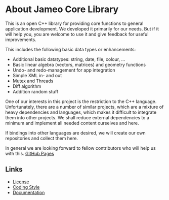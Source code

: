 About Jameo Core Library
==========================

This is an open C++ library for providing core functions to general application development. We developed it primarily for
our needs. But if it will help you, you are welcome to use it and give feedback for useful improvements.

This includes the following basic data types or enhancements:

- Additional basic datatypes: string, date, file, colour, ...
- Basic linear algebra (vectors, matrices) and geometry functions
- Undo- and redo-management for app integration
- Simple XML in- and out
- Mutex and Threads
- Diff algorithm
- Addition random stuff

One of our interests in this project is the restriction to the C++ language. Unfortunately, there 
are a number of similar projects, which are a mixture of heavy dependencies and languages, which makes
it difficult to integrate them into other projects. We shall reduce external dependencies to a minimum 
and implement all needed content ourselves and here.

If bindings into other languages are desired, we will create our own repositories and collect
them here. 

In general we are looking forward to fellow contributors who will help us with this.
[GitHub Pages](https://pages.github.com/)
## Links
- [License](LICENSE)
- [Coding Style](CODINGSTYLE.md)
- [Documentation](https://vertexfusion.github.io/libcore/)